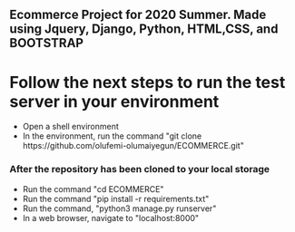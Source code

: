 <h2>Ecommerce Project for 2020 Summer. Made using Jquery, Django, Python, HTML,CSS, and BOOTSTRAP</h2>



<h1> Follow the next steps to run the test server in your environment</h1>
<ul>
	<li>Open a shell environment</li>	
	<li>In the environment, run the command "git clone https://github.com/olufemi-olumaiyegun/ECOMMERCE.git"</li>
</ul>

<h3>After the repository has been cloned to your local storage</h3>
<ul>
	<li>Run the command "cd ECOMMERCE"</li>
	<li>Run the command "pip install -r requirements.txt"</li>
	<li>Run the command, "python3 manage.py runserver"</li>
	<li>In a web browser, navigate to "localhost:8000"</li>
</ul>
